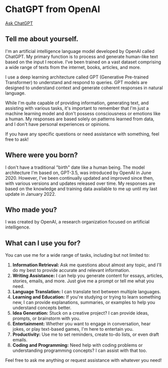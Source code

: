 # ChatGPT from OpenAI
[Ask ChatGPT](https://chat.openai.com/)

## Tell me about yourself.

I'm an artificial intelligence language model developed by OpenAI called ChatGPT. My primary function is to process and generate human-like text based on the input I receive. I've been trained on a vast dataset comprising a wide range of texts from the internet, books, articles, and more.

I use a deep learning architecture called GPT (Generative Pre-trained Transformer) to understand and respond to queries. GPT models are designed to understand context and generate coherent responses in natural language.

While I'm quite capable of providing information, generating text, and assisting with various tasks, it's important to remember that I'm just a machine learning model and don't possess consciousness or emotions like a human. My responses are based solely on patterns learned from data, and I don't have personal experiences or opinions.

If you have any specific questions or need assistance with something, feel free to ask!

## Where were you born?

I don't have a traditional "birth" date like a human being. The model architecture I'm based on, GPT-3.5, was introduced by OpenAI in June 2020. However, I've been continually updated and improved since then, with various versions and updates released over time. My responses are based on the knowledge and training data available to me up until my last update in January 2022.

## Who made you?

I was created by OpenAI, a research organization focused on artificial intelligence.

## What can I use you for?

You can use me for a wide range of tasks, including but not limited to:

1. **Information Retrieval:** Ask me questions about almost any topic, and I'll do my best to provide accurate and relevant information.
2. **Writing Assistance:** I can help you generate content for essays, articles, stories, emails, and more. Just give me a prompt or tell me what you need.
3. **Language Translation:** I can translate text between multiple languages.
4. **Learning and Education:** If you're studying or trying to learn something new, I can provide explanations, summaries, or examples to help you understand concepts better.
5. **Idea Generation:** Stuck on a creative project? I can provide ideas, prompts, or brainstorm with you.
6. **Entertainment:** Whether you want to engage in conversation, hear jokes, or play text-based games, I'm here to entertain you.
7. **Productivity:** Use me to set reminders, create to-do lists, or even draft emails.
8. **Coding and Programming:** Need help with coding problems or understanding programming concepts? I can assist with that too.

Feel free to ask me anything or request assistance with whatever you need!